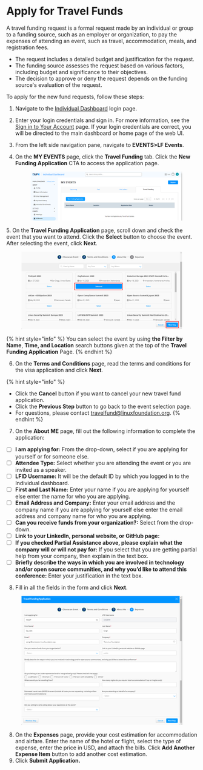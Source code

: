 # Apply for Travel Funds

A travel funding request is a formal request made by an individual or group to a funding source, such as an employer or organization, to pay the expenses of attending an event, such as travel, accommodation, meals, and registration fees.

* The request includes a detailed budget and justification for the request.
* The funding source assesses the request based on various factors, including budget and significance to their objectives.
* The decision to approve or deny the request depends on the funding source's evaluation of the request.

To apply for the new fund requests, follow these steps:

1. Navigate to the [Individual Dashboard](https://openprofile.dev/) login page.
2. Enter your login credentials and sign in. For more information, see the [Sign in to Your Account](https://docs.linuxfoundation.org/lfx/sso/sign-in) page. If your login credentials are correct, you will be directed to the main dashboard or home page of the web UI.
3. From the left side navigation pane, navigate to **EVENTS>LF Events**.
4.  On the **MY EVENTS** page, click the **Travel Funding** tab. Click the **New Funding Application** CTA to access the application page.

    <figure><img src=".gitbook/assets/image (1).png" alt=""><figcaption></figcaption></figure>

&#x20; 5\. On the **Travel Funding Application** page, scroll down and check the event that you want to attend. Click the **Select** button to choose the event. After selecting the event, click **Next**.

<figure><img src=".gitbook/assets/Travel Funding.png" alt=""><figcaption></figcaption></figure>

{% hint style="info" %}
You can select the event by using **the Filter by Name**, **Time, and Location** search buttons given at the top of the **Travel Funding Application** Page.
{% endhint %}

6. On the **Terms and Conditions** page, read the terms and conditions for the visa application and click **Next**.&#x20;

{% hint style="info" %}
* Click the **Cancel** button if you want to cancel your new travel fund application.
* Click the **Previous Step** button to go back to the event selection page.&#x20;
* For questions, please contact [travelfund@linuxfoundation.org](mailto:travelfund@linuxfoundation.org).
{% endhint %}

7. On the **About ME** page, fill out the following information to complete the application:

* [ ] **I am applying for:** From the drop-down, select if you are applying for yourself or for someone else.
* [ ] **Attendee Type:** Select whether you are attending the event or you are invited as a speaker.
* [ ] **LFID Username:** It will be the default ID by which you logged in to the Individual dashboard.
* [ ] **First and Last Name:** Enter your name if you are applying for yourself else enter the name for who you are applying.
* [ ] **Email Address and Company:** Enter your email address and the company name if you are applying for yourself else enter the email address and company name for who you are applying.
* [ ] **Can you receive funds from your organization?:** Select from the drop-down.
* [ ] **Link to your LinkedIn, personal website, or GitHub page:**
* [ ] **If you checked Partial Assistance above, please explain what the company will or will not pay for:** If you select that you are getting partial help from your company, then explain in the text box.&#x20;
* [ ] **Briefly describe the ways in which you are involved in technology and/or open source communities, and why you’d like to attend this conference:** Enter your justification in the text box.

8. &#x20;Fill in all the fields in the form and click **Next**.

<figure><img src=".gitbook/assets/Travel funding application.png" alt=""><figcaption></figcaption></figure>

8. On the **Expenses** page, provide your cost estimation for accommodation and airfare. Enter the name of the hotel or flight, select the type of expense, enter the price in USD, and attach the bills. Click **Add Another Expense Item** button to add another cost estimation.
9. Click **Submit Application.**


